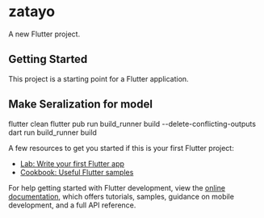 # zatayo

A new Flutter project.

## Getting Started

This project is a starting point for a Flutter application.
## Make Seralization for model
flutter clean 
flutter pub run build_runner build --delete-conflicting-outputs
dart run build_runner build

A few resources to get you started if this is your first Flutter project:

- [Lab: Write your first Flutter app](https://docs.flutter.dev/get-started/codelab)
- [Cookbook: Useful Flutter samples](https://docs.flutter.dev/cookbook)

For help getting started with Flutter development, view the
[online documentation](https://docs.flutter.dev/), which offers tutorials,
samples, guidance on mobile development, and a full API reference.
